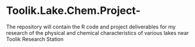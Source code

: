 # Toolik.Lake.Chem.Project-
The repository will contain the R code and project deliverables for my research of the physical and chemical characteristics of various lakes near Toolik Research Station
